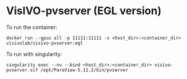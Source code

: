 # VisIVO-pvserver (EGL version)
To run the container:
```
docker run --gpus all -p 11111:11111 -v <host_dir>:<container_dir> visivolab/visivo-pvserver:egl
```

To run with singularity:
```
singularity exec --nv --bind <host_dir>:<container_dir> visivo-pvserver.sif /opt/ParaView-5.11.2/bin/pvserver
```
